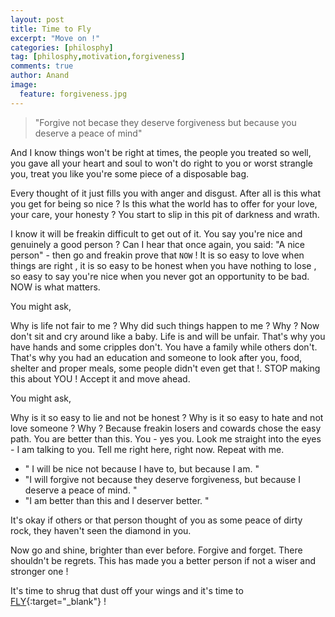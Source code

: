 ```yaml
---
layout: post
title: Time to Fly
excerpt: "Move on !"
categories: [philosphy]
tag: [philosphy,motivation,forgiveness]
comments: true
author: Anand
image:
  feature: forgiveness.jpg
---
```



> "Forgive not becase they deserve forgiveness but because you deserve a peace of mind"


And I know things won't be right at times, the people you treated so well, you gave all your heart  <i class="fa fa-heart heart-icon"></i> and soul to won't do right to you or worst strangle you, treat you like you're some piece of a disposable bag. 

Every thought of it just fills you with anger and disgust. After all is this what you get for being so nice ? Is this what the world has to offer  for your love, your care, your honesty ? You start  to slip in this pit of darkness and wrath. 

I know it will be freakin difficult to get out of it. You say you're nice and genuinely a good person ? Can I hear that once again, you said: "A nice person" - then go and freakin prove that `NOW` ! It is so easy to love when things are right , it is so easy to be honest when you have nothing to lose , so easy to say you're nice when you never got an opportunity to be bad. NOW is what matters.

You might ask,

Why is life not fair to me ? Why did such things happen to me ? Why ? Now don't sit and cry around like a baby. Life is and will be unfair. That's why you have hands and some cripples don't. You have a family while others don't. That's why you had an education and someone to look after you, food, shelter and proper meals, some people didn't even get that !. STOP making this about YOU ! Accept it and move ahead. 

You might ask, 

Why is it so easy to lie and not be honest ? Why is it so easy to hate and not love someone ? Why ? Because freakin losers and cowards chose the easy path. You are better than this. You - yes you. Look me straight into the eyes - I am talking to you. Tell me right here, right now. Repeat with me. 

- " I will be nice not because I have to, but because I am. "
- "I will forgive not because they deserve forgiveness, but because I deserve a peace of mind. "
- "I am better than this and I deserver better. "


It's okay if others or that person thought of you as some peace of dirty rock, they haven't seen the diamond in you. 

Now go and shine, brighter than ever before. Forgive and forget. There shouldn't be regrets. This has made you a better person if not a wiser and stronger one ! 

It's time to shrug that dust off your wings and it's time to [FLY](/articles/2016-07/The-Flight){:target="_blank"}  !
